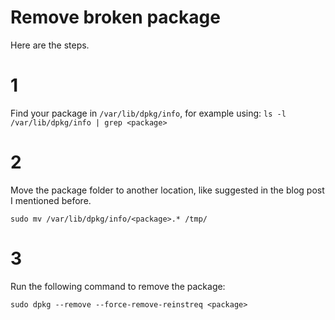 # Remove broken package


Here are the steps.

# 1
Find your package in `/var/lib/dpkg/info`, for example using: `ls -l /var/lib/dpkg/info | grep <package>`

# 2
Move the package folder to another location, like suggested in the blog post I mentioned before.

    sudo mv /var/lib/dpkg/info/<package>.* /tmp/
    
# 3   
Run the following command to remove the package:

    sudo dpkg --remove --force-remove-reinstreq <package>


